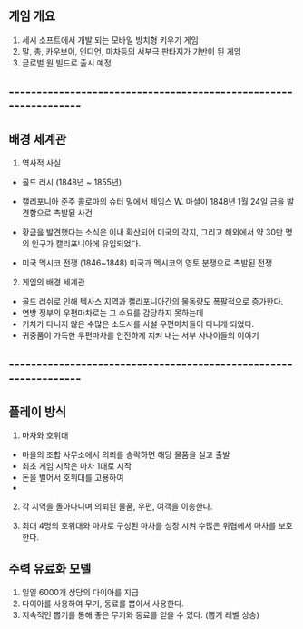 ## 게임 개요
1) 세시 소프트에서 개발 되는 모바일 방치형 키우기 게임
2) 말, 총, 카우보이, 인디언, 마차등의 서부극 판타지가 기반이 된 게임
3) 글로벌 원 빌드로 출시 예정 

## ----------------------------------------------------------------
## 배경 세계관
1) 역사적 사실 
- 골드 러시 (1848년 ~ 1855년)
- 캘리포니아 준주 콜로마의 슈터 밀에서 제임스 W. 마셜이 1848년 1월 24일 금을 발견함으로 촉발된 사건
- 황금을 발견했다는 소식은 이내 확산되어 미국의 각지, 그리고 해외에서 약 30만 명의 인구가 캘리포니아에 유입되었다.

- 미국 멕시코 전쟁 (1846~1848)
미국과 멕시코의 영토 분쟁으로 촉발된 전쟁 

2) 게임의 배경 세계관
- 골드 러쉬로 인해 텍사스 지역과 캘리포니아간의 물동량도 폭팔적으로 증가한다.
- 연방 정부의 우편마차로는 그 수요를 감당하지 못하는데 
- 기차가 다니지 않은 수많은 소도시를 사설 우편마차들이 다니게 되었다.
- 귀중품이 가득한 우편마차를 안전하게 지켜 내는 서부 사나이들의 이야기 

## ----------------------------------------------------------------
## 플레이 방식
1) 마차와 호위대 
- 마을의 조합 사무소에서 의뢰를 승락하면 해당 물품을 실고 출발
- 최초 게임 시작은 마차 1대로 시작
- 돈을 벌어서 호위대를 고용하여 
-

2) 각 지역을 돌아다니며 의뢰된 물품, 우편, 여객을 이송한다.

3) 최대 4명의 호위대와 마차로 구성된 마차를 성장 시켜 수많은 위협에서 마차를 보호한다.

## 주력 유료화 모델
1) 일일 6000개 상당의 다이아를 지급
2) 다이아를 사용하여 무기, 동료를 뽑아서 사용한다.
3) 지속적인 뽑기를 통해 좋은 무기와 동료를 얻을 수 있다. (뽑기 레벨 상승)

